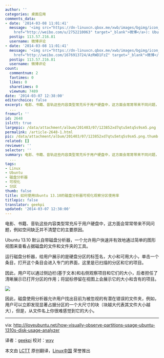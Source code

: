 ```yaml
---
author: ''
categories: 桌面应用
comments_data:
- date: '2014-03-08 11:01:41'
  message: '<img src="https://dn-linuxcn.qbox.me/xwb/images/bgimg/icon_logo.png" />续日_Luxurioust(<a
    href="http://weibo.com/u/2752210063" target="_blank">微博</a>): Ubuntu 14.04有啥新特性吗？'
  postip: 113.57.216.81
  username: 微博评论
- date: '2014-03-08 11:01:41'
  message: '<img src="https://dn-linuxcn.qbox.me/xwb/images/bgimg/icon_logo.png" />Linux_cn(<a
    href="http://weibo.com/1676913724/AzRWD1FzZ" target="_blank">微博</a>): 转发微博'
  postip: 113.57.216.81
  username: 微博评论
count:
  commentnum: 2
  favtimes: 0
  likes: 0
  sharetimes: 0
  viewnum: 7489
date: '2014-03-07 12:38:00'
editorchoice: false
excerpt: 电影、书籍、音轨这些内容类型常充斥于用户硬盘中，这方面会常常带来不同问题，例如空间缺乏并不清楚它的主要原因。 Ubuntu 13.10 默认自带磁盘分析器，一个允许用户快速并有效地通过简单的图形视图来查看占据磁盘的
  ...
fromurl: ''
id: 2648
islctt: true
largepic: /data/attachment/album/201403/07/123852xd7qtu5mtq5s9sm5.png
permalink: /article-2648-1.html
pic: /data/attachment/album/201403/07/123852xd7qtu5mtq5s9sm5.png.thumb.jpg
related: []
reviewer: ''
selector: ''
summary: 电影、书籍、音轨这些内容类型常充斥于用户硬盘中，这方面会常常带来不同问题，例如空间缺乏并不清楚它的主要原因。 Ubuntu 13.10 默认自带磁盘分析器，一个允许用户快速并有效地通过简单的图形视图来查看占据磁盘的
  ...
tags:
- Linux
- Ubuntu
- 磁盘分析器
- 可视化
- 分区
thumb: false
title: 如何使用Ubuntu 13.10的磁盘分析器可视化观察分区使用率
titlepic: false
translator: geekpi
updated: '2014-03-07 12:38:00'
---
```


电影、书籍、音轨这些内容类型常充斥于用户硬盘中，这方面会常常带来不同问题，例如空间缺乏并不清楚它的主要原因。


Ubuntu 13.10 默认自带磁盘分析器，一个允许用户快速并有效地通过简单的图形视图来查看占据磁盘的文件和文件夹的工具。


运行磁盘分析器，给用户展示的是硬盘分区的标签名，大小和可用大小，单击一个条目，打开这个条目会进入专门的界面，这里是已扫描的分区和它的项目。


因此，用户可以通过侧边栏(基于文本)和右侧观察项目和它们的大小，后者担任了清晰展示已打开分区的作用；将鼠标停留在视图上会展示它的大小和含有的项目。


![](/data/attachment/album/201403/07/123852xd7qtu5mtq5s9sm5.png)


因此，磁盘使用分析器允许用户找出目前为被忽视的有潜在错误的文件夹，例如，用户可以立即发现显著占据分区的一个大尺寸的块（块越大代表其文件大小越大），但是，从文件名上你很难感觉到它的大小。




---


via: <http://iloveubuntu.net/how-visually-observe-partitions-usage-ubuntu-1310s-disk-usage-analyzer>


译者：[geekpi](https://github.com/geekpi) 校对：[wxy](https://github.com/wxy)


本文由 [LCTT](https://github.com/LCTT/TranslateProject) 原创翻译，[Linux中国](http://linux.cn/) 荣誉推出